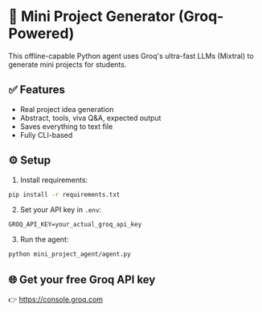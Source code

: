# 🧠 Mini Project Generator (Groq-Powered)

This offline-capable Python agent uses Groq's ultra-fast LLMs (Mixtral) to generate mini projects for students.

## ✅ Features
- Real project idea generation
- Abstract, tools, viva Q&A, expected output
- Saves everything to text file
- Fully CLI-based

## ⚙️ Setup

1. Install requirements:
```bash
pip install -r requirements.txt
```

2. Set your API key in `.env`:
```
GROQ_API_KEY=your_actual_groq_api_key
```

3. Run the agent:
```bash
python mini_project_agent/agent.py
```

## 🌐 Get your free Groq API key
👉 https://console.groq.com

